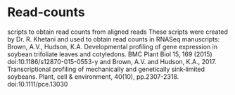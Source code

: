 # Read-counts
scripts to obtain read counts from aligned reads
These scripts were created by Dr. R. Khetani and used to obtain read counts in RNASeq manuscripts: 
Brown, A.V., Hudson, K.A. Developmental profiling of gene expression in soybean trifoliate leaves and cotyledons. BMC Plant Biol 15, 169 (2015) doi:10.1186/s12870-015-0553-y
and 
Brown, A.V. and Hudson, K.A., 2017. Transcriptional profiling of mechanically and genetically sink‐limited soybeans. Plant, cell & environment, 40(10), pp.2307-2318. doi:10.1111/pce.13030
